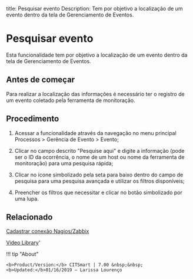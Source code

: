 title: Pesquisar evento
Description: Tem por objetivo a localização de um evento dentro da tela de Gerenciamento de Eventos. 
# Pesquisar evento

Esta funcionalidade tem por objetivo a localização de um evento dentro da tela de Gerenciamento de Eventos.

Antes de começar
--------------------

Para realizar a localização das informações é necessário ter o registro de um
evento coletado pela ferramenta de monitoração.

Procedimento
----------------

1.  Acessar a funcionalidade através da navegação no menu principal Processos \>
    Gerência de Evento \> Evento;

2.  Clicar no campo descrito "Pesquise aqui" e digite a informação (pode ser o
    ID da ocorrência, o nome de um host ou nome da ferramenta de monitoração)
    para uma pesquisa rápida;

3.  Clicar no ícone simbolizado pela seta para baixo dentro do campo de pesquisa
    para uma pesquisa avançada e utilizar os filtros disponíveis;

4.  Preencher os filtros que necessitar e clicar no botão simbolizado por uma
    lupa.

Relacionado
----------------

[Cadastrar conexão Nagios/Zabbix](/pt-br/citsmart-7/processes/event/configuration/register-nagios-zabbix-connection.html)

<i class='fa fa-youtube-play  fa-2x' style='color:#97ce17;vertical-align: middle;'> </i> [Video Library](https://www.youtube.com/playlist?list=PLB5qK2uzf2RNrFw2L_38FJbcLKv44S4fs)'

!!! tip "About"

    <b>Product/Version:</b> CITSmart | 7.00 &nbsp;&nbsp;
    <b>Updated:</b>01/16/2019 – Larissa Lourenço
